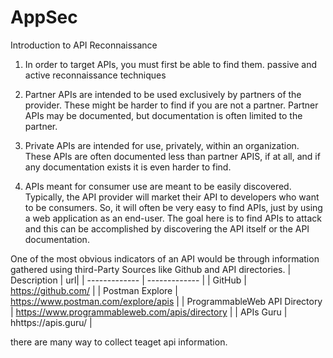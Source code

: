 # AppSec

Introduction to API Reconnaissance

1. In order to target APIs, you must first be able to find them. passive and active reconnaissance techniques

2. Partner APIs are intended to be used exclusively by partners of the provider. These might be harder to find if you are not a partner. Partner APIs may be         documented, but documentation is often limited to the partner.

3. Private APIs are intended for use, privately, within an organization. These APIs are often documented less than partner APIS, if at all, and if any documentation exists it is even harder to find.

4. APIs meant for consumer use are meant to be easily discovered. Typically, the API provider will market their API to developers who want to be consumers. So, it will often be very easy to find APIs, just by using a web application as an end-user. The goal here is to find APIs to attack and this can be accomplished by discovering the API itself or the API documentation.
 

One of the most obvious indicators of an API would be through information gathered using third-Party Sources like Github and API directories.
| Description | url|
| ------------- | ------------- |
| GitHub  | https://github.com/  |
| Postman Explore | https://www.postman.com/explore/apis |
| ProgrammableWeb API Directory  | https://www.programmableweb.com/apis/directory |
| APIs Guru  | hhttps://apis.guru/ |


there are many  way to collect teaget api  information. 
